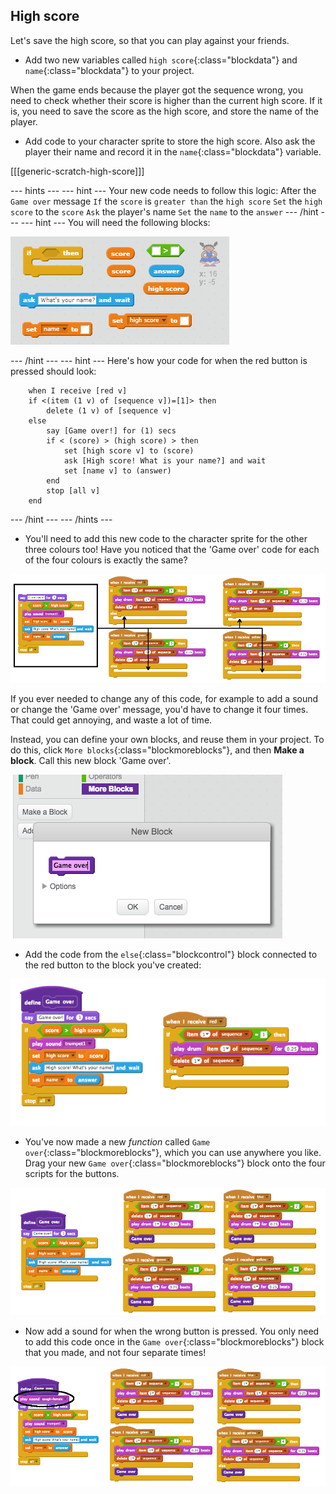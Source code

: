 ## High score

Let's save the high score, so that you can play against your friends.

+ Add two new variables called `high score`{:class="blockdata"} and `name`{:class="blockdata"} to your project.

When the game ends because the player got the sequence wrong, you need to check whether their score is higher than the current high score. If it is, you need to save the score as the high score, and store the name of the player.

+ Add code to your character sprite to store the high score. Also ask the player their name and record it in the `name`{:class="blockdata"} variable.

[[[generic-scratch-high-score]]]

\--- hints \--- \--- hint \--- Your new code needs to follow this logic: After the `Game over` message `If` the `score` is `greater than` the `high score` `Set` the `high score` to the `score` `Ask` the player's name `Set` the `name` to the `answer` \--- /hint \--- \--- hint \--- You will need the following blocks:

![Hint for high score](images/hint-high-score.png)

\--- /hint \--- \--- hint \--- Here's how your code for when the red button is pressed should look:

```blocks
    when I receive [red v]
    if <(item (1 v) of [sequence v])=[1]> then
        delete (1 v) of [sequence v]
    else
        say [Game over!] for (1) secs
        if < (score) > (high score) > then
            set [high score v] to (score)
            ask [High score! What is your name?] and wait
            set [name v] to (answer)
        end
        stop [all v]
    end
```

\--- /hint \--- \--- /hints \---

+ You'll need to add this new code to the character sprite for the other three colours too! Have you noticed that the 'Game over' code for each of the four colours is exactly the same?

![screenshot](images/colour-same.png)

If you ever needed to change any of this code, for example to add a sound or change the 'Game over' message, you'd have to change it four times. That could get annoying, and waste a lot of time.

Instead, you can define your own blocks, and reuse them in your project. To do this, click `More blocks`{:class="blockmoreblocks"}, and then **Make a block**. Call this new block 'Game over'.

![screenshot](images/colour-more.png)

+ Add the code from the `else`{:class="blockcontrol"} block connected to the red button to the block you've created:

![screenshot](images/colour-make-block.png)

+ You've now made a new *function* called `Game over`{:class="blockmoreblocks"}, which you can use anywhere you like. Drag your new `Game over`{:class="blockmoreblocks"} block onto the four scripts for the buttons.

![screenshot](images/colour-use-block.png)

+ Now add a sound for when the wrong button is pressed. You only need to add this code once in the `Game over`{:class="blockmoreblocks"} block that you made, and not four separate times!

![screenshot](images/colour-cough.png)